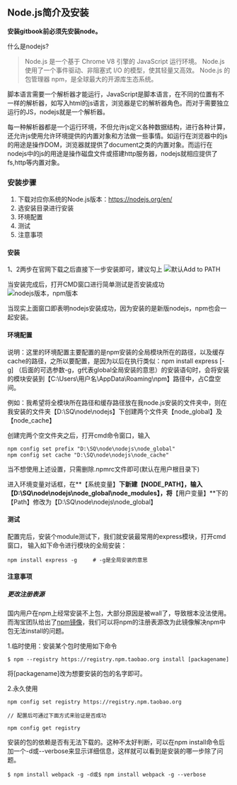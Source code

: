 ## Node.js简介及安装

**安装gitbook前必须先安装node。**

什么是nodejs?

> Node.js 是一个基于 Chrome V8 引擎的 JavaScript 运行环境。 
Node.js 使用了一个事件驱动、非阻塞式 I/O 的模型，使其轻量又高效。 
Node.js 的包管理器 npm，是全球最大的开源库生态系统。

脚本语言需要一个解析器才能运行，JavaScript是脚本语言，在不同的位置有不一样的解析器，如写入html的js语言，浏览器是它的解析器角色。而对于需要独立运行的JS，nodejs就是一个解析器。

每一种解析器都是一个运行环境，不但允许js定义各种数据结构，进行各种计算，还允许js使用允许环境提供的内置对象和方法做一些事情。如运行在浏览器中的js的用途是操作DOM，浏览器就提供了document之类的内置对象。而运行在nodejs中的js的用途是操作磁盘文件或搭建http服务器，nodejs就相应提供了fs,http等内置对象。

### 安装步骤

1. 下载对应你系统的Node.js版本：https://nodejs.org/en/
2. 选安装目录进行安装
3. 环境配置
4. 测试
5. 注意事项

#### 安装

1、2两步在官网下载之后直接下一步安装即可，建议勾上
![默认Add to PATH](images/GitBook1.1.0.png)

当安装完成后，打开CMD窗口进行简单测试是否安装成功
![nodejs版本，npm版本](images/GitBook1.1.1.png)

当现实上面窗口即表明nodejs安装成功，因为安装的是新版nodejs，npm也会一起安装。

#### 环境配置

说明：这里的环境配置主要配置的是npm安装的全局模块所在的路径，以及缓存cache的路径，之所以要配置，是因为以后在执行类似：npm install express [-g] （后面的可选参数-g，g代表global全局安装的意思）的安装语句时，会将安装的模块安装到【C:\Users\用户名\AppData\Roaming\npm】路径中，占C盘空间。

例如：我希望将全模块所在路径和缓存路径放在我node.js安装的文件夹中，则在我安装的文件夹【D:\SQ\node\nodejs】下创建两个文件夹【node_global】及【node_cache】

创建完两个空文件夹之后，打开cmd命令窗口，输入

```
npm config set prefix "D:\SQ\node\nodejs\node_global"
npm config set cache "D:\SQ\node\nodejs\node_cache"
```

当不想使用上述设置，只需删除.npmrc文件即可(默认在用户根目录下)

进入环境变量对话框，在**【系统变量】**下新建【NODE_PATH】，输入【D:\SQ\node\nodejs\node_global\node_modules】，将**【用户变量】**下的【Path】修改为【D:\SQ\node\nodejs\node_global】

#### 测试

配置完后，安装个module测试下，我们就安装最常用的express模块，打开cmd窗口，
输入如下命令进行模块的全局安装：

```
npm install express -g     # -g是全局安装的意思
```

#### 注意事项

##### 更改注册表源

国内用户在npm上经常安装不上包，大部分原因是被wall了，导致根本没法使用。而淘宝团队给出了[npm镜像](https://npm.taobao.org/)，我们可以将npm的注册表源改为此镜像解决npm中包无法install的问题。
 
1.临时使用：安装某个包时使用如下命令

```
$ npm --registry https://registry.npm.taobao.org install [packagename]
```
将[packagename]改为想要安装的包的名字即可。 

2.永久使用

```
npm config set registry https://registry.npm.taobao.org

// 配置后可通过下面方式来验证是否成功 

npm config get registry 
```

安装的包的依赖是否有无法下载的。这种不太好判断，可以在npm install命令后加一个-d或--verbose来显示详细信息，这样就可以看到是安装的哪一步除了问题。 
```
$ npm install webpack -g -d或$ npm install webpack -g --verbose
```
